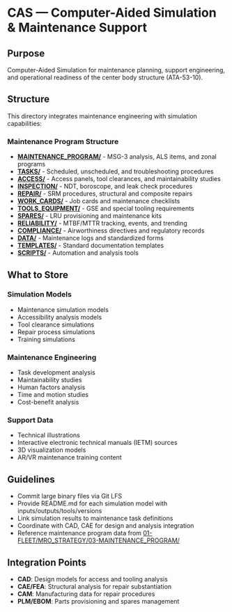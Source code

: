 # CAS — Computer-Aided Simulation & Maintenance Support

## Purpose

Computer-Aided Simulation for maintenance planning, support engineering, and operational readiness of the center body structure (ATA-53-10).

## Structure

This directory integrates maintenance engineering with simulation capabilities:

### Maintenance Program Structure

- **[MAINTENANCE_PROGRAM/](MAINTENANCE_PROGRAM/)** - MSG-3 analysis, ALS items, and zonal programs
- **[TASKS/](TASKS/)** - Scheduled, unscheduled, and troubleshooting procedures
- **[ACCESS/](ACCESS/)** - Access panels, tool clearances, and maintainability studies
- **[INSPECTION/](INSPECTION/)** - NDT, boroscope, and leak check procedures
- **[REPAIR/](REPAIR/)** - SRM procedures, structural and composite repairs
- **[WORK_CARDS/](WORK_CARDS/)** - Job cards and maintenance checklists
- **[TOOLS_EQUIPMENT/](TOOLS_EQUIPMENT/)** - GSE and special tooling requirements
- **[SPARES/](SPARES/)** - LRU provisioning and maintenance kits
- **[RELIABILITY/](RELIABILITY/)** - MTBF/MTTR tracking, events, and trending
- **[COMPLIANCE/](COMPLIANCE/)** - Airworthiness directives and regulatory records
- **[DATA/](DATA/)** - Maintenance logs and standardized forms
- **[TEMPLATES/](TEMPLATES/)** - Standard documentation templates
- **[SCRIPTS/](SCRIPTS/)** - Automation and analysis tools

## What to Store

### Simulation Models
- Maintenance simulation models
- Accessibility analysis models  
- Tool clearance simulations
- Repair process simulations
- Training simulations

### Maintenance Engineering
- Task development analysis
- Maintainability studies
- Human factors analysis
- Time and motion studies
- Cost-benefit analysis

### Support Data
- Technical illustrations
- Interactive electronic technical manuals (IETM) sources
- 3D visualization models
- AR/VR maintenance training content

## Guidelines

- Commit large binary files via Git LFS
- Provide README.md for each simulation model with inputs/outputs/tools/versions
- Link simulation results to maintenance task definitions
- Coordinate with CAD, CAE for design and analysis integration
- Reference maintenance program data from [01-FLEET/MRO_STRATEGY/03-MAINTENANCE_PROGRAM/](../../../../../../../../../../01-FLEET/MRO_STRATEGY/03-MAINTENANCE_PROGRAM/)

## Integration Points

- **CAD**: Design models for access and tooling analysis
- **CAE/FEA**: Structural analysis for repair substantiation
- **CAM**: Manufacturing data for repair procedures
- **PLM/EBOM**: Parts provisioning and spares management
